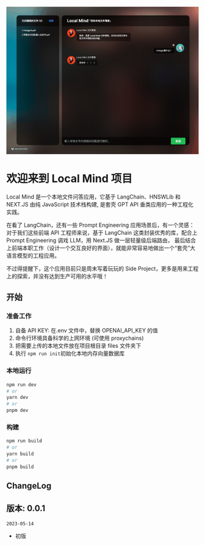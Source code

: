 ![local mind banner](./public/shotcut.gif)

# 欢迎来到 Local Mind 项目

Local Mind 是一个本地文件问答应用，它基于 LangChain、HNSWLib 和 NEXT.JS 由纯 JavaScript 技术栈构建, 是套壳 GPT API 垂类应用的一种工程化实践。

在看了 LangChain，还有一些 Prompt Engineering 应用场景后，有一个灵感：对于我们这些前端 API 工程师来说，基于 LangChain 这类封装优秀的库，配合上 Prompt Engineering 调戏 LLM，用 Next.JS 做一层轻量级后端路由， 最后结合上前端本职工作（设计一个交互良好的界面），就能非常容易地做出一个“套壳”大语言模型的工程应用。

不过得提醒下，这个应用目前只是周末写着玩玩的 Side Project，更多是用来工程上的探索，并没有达到生产可用的水平哦！

## 开始

### 准备工作

1. 自备 API KEY: 在.env 文件中，替换 OPENAI_API_KEY 的值
2. 命令行环境具备科学的上网环境 (可使用 proxychains)
3. 把需要上传的本地文件放在项目根目录 files 文件夹下
4. 执行 `npm run init`初始化本地内存向量数据库

### 本地运行

```bash
npm run dev
# or
yarn dev
# or
pnpm dev
```

### 构建

```bash
npm run build
# or
yarn build
# or
pnpm build

```

## ChangeLog

## 版本: 0.0.1

`2023-05-14`

- 初版
